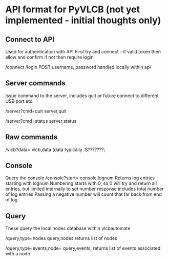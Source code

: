 # API format for PyVLCB (not yet implemented - initial thoughts only)

## Connect to API

Used for authentication with API
First try and connect - if valid token then allow and confirm
if not then require login

/connect
/login POST username, password
handled locally within api

## Server commands

Issue command to the server, includes quit or future connect to different USB port etc.

/server?cmd=quit
server,quit

/server?cmd=status
server,status


## Raw commands

/vlcb?data=<raw data>
vlcb,data
(data typically :S???????;

## Console

Query the console
/console?start=<lognum>
console,lognum
Returns log entries starting with lognum
Numbering starts with 0, so 0 will try and return all entries, but limited internally to set number
response includes total number of log entries
Passing a negative number will count that far back from end of log

## Query

These query the local nodes database within vlcbautomate 

/query,type=nodes
query,nodes
returns list of nodes

/query,type=events,node=<nodeid>
query,events,<nodeid>
returns list of events associated with a node




